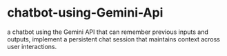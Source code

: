 # chatbot-using-Gemini-Api
a chatbot using the Gemini API that can remember previous inputs and outputs,  implement a persistent chat session that maintains context across user interactions.

